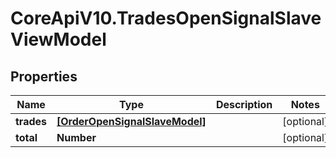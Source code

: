 # CoreApiV10.TradesOpenSignalSlaveViewModel

## Properties
Name | Type | Description | Notes
------------ | ------------- | ------------- | -------------
**trades** | [**[OrderOpenSignalSlaveModel]**](OrderOpenSignalSlaveModel.md) |  | [optional] 
**total** | **Number** |  | [optional] 


